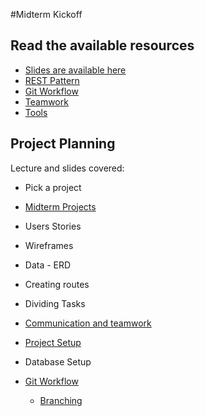 #Midterm Kickoff

## Read the available resources

- [Slides are available here](https://docs.google.com/presentation/d/1WVhcLP90pQCgWkb8LSNfwJOr1UgIsnQ6UP41Lyg_9Z8/edit?usp=sharing)
- [REST Pattern](./rest.png)
- [Git Workflow](./git_workflow.md)
- [Teamwork](./teamwork.md)
- [Tools](./tools.md)

## Project Planning

Lecture and slides covered:

- Pick a project
- [Midterm Projects](https://web.compass.lighthouselabs.ca/projects/w4-midterm-proj)

- Users Stories
- Wireframes
- Data - ERD
- Creating routes
- Dividing Tasks
- [Communication and teamwork](./teamwork.md)
- [Project Setup](./https://web.compass.lighthouselabs.ca/activities/353)
- Database Setup
- [Git Workflow](./git_workflow.md)
  - [Branching](./git.png)
